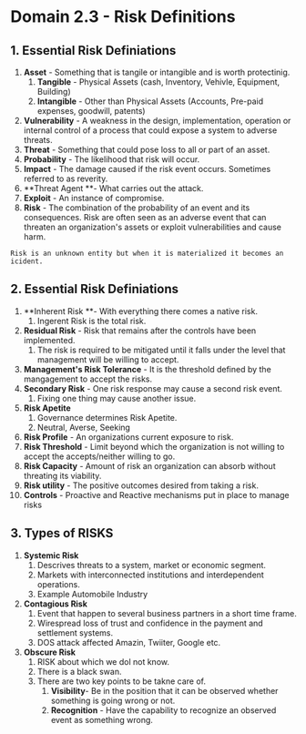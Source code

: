 # Domain 2.3 - Risk Definitions

## 1. Essential Risk Definiations
1. **Asset** - Something that is tangile or intangible and is worth protectinig. 
	1. **Tangible** - Physical Assets (cash, Inventory, Vehivle, Equipment, Building)
	2. **Intangible** - Other than Physical Assets (Accounts, Pre-paid expenses, goodwill, patents)
2. **Vulnerability** - A weakness in the design, implementation, operation or internal control of a process that could expose a system to adverse threats. 
3. **Threat** - Something that could pose loss to all or part of an asset.
4. **Probability** - The likelihood that risk will occur. 
5. **Impact** - The damage caused if the risk event occurs. Sometimes referred to as reverity.
6. **Threat Agent **- What carries out the attack.
7. **Exploit** -  An instance of compromise. 
8. **Risk** - The combination of the probability of an event and its consequences. Risk are often seen as an adverse event that can threaten an organization's assets or exploit vulnerabilities and cause harm. 

`
Risk is an unknown entity but when it is materialized it becomes an icident. 
`


## 2. Essential Risk Definiations

1. **Inherent Risk **- With everything there comes a native risk. 
	1. Ingerent Risk is the total risk.
2. **Residual Risk** - Risk that remains after the controls have been implemented. 
	1. The risk is required to be mitigated until it falls under the level that management will be willing to accept. 
3. **Management's Risk Tolerance** - It is the threshold defined by the mangagement to accept the risks.
4. **Secondary Risk** - One risk response may cause a second risk event. 
	1. Fixing one thing may cause another issue.
5. **Risk Apetite**
	1. Governance determines Risk Apetite. 
	2. Neutral, Averse, Seeking 
6. **Risk Profile** - An organizations current exposure to risk.
7. **Risk Threshold** - Limit beyond which the organization is not willing to accept the accepts/neither willing to go. 
8. **Risk Capacity** - Amount of risk an organization can absorb without threating its viability. 
9. **Risk utility** - The positive outcomes desired from taking a risk. 
10. **Controls** - Proactive and Reactive mechanisms put in place to manage risks


## 3. Types of RISKS
1. **Systemic Risk** 
	1. Descrives threats to a system, market or economic segment. 
	2. Markets with interconnected institutions and interdependent operations. 
	3. Example Automobile Industry 
2. **Contagious Risk**
	1. Event that happen to several business partners in a short time frame. 
	2. Wirespread loss of trust and confidence in the payment and settlement systems. 
	3. DOS attack affected Amazin, Twiiter, Google etc.
3. **Obscure Risk**
	1. RISK about which we dol not know.
	2. There is a black swan.
	3. There are two key points to be takne care of. 
		1. **Visibility**- Be in the position that it can be observed whether something is going wrong or not. 
		2. **Recognition** - Have the capability to recognize an observed event as something wrong. 

